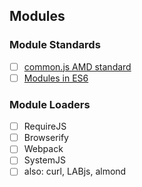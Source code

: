 ## Modules

### Module Standards

- [ ]  [common.js AMD standard](http://wiki.commonjs.org/wiki/Modules/AsynchronousDefinition)
- [ ]  [Modules in ES6](https://developer.mozilla.org/en-US/docs/Web/JavaScript/Reference/Statements/import)

### Module Loaders

- [ ]  RequireJS
- [ ]  Browserify
- [ ]  Webpack
- [ ]  SystemJS
- [ ]  also: curl, LABjs, almond
